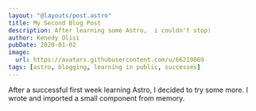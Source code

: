 ```yaml
---
layout: "@layouts/post.astro"
title: My Second Blog Post
description: After learning some Astro,  i couldn't stop!
author: Kenedy Olisi
pubDate: 2020-01-02
image:
  url: https://avatars.githubusercontent.com/u/66219869
tags: [astro, blogging, learning in public, successes]
---
```


After a successful first week learning Astro, I decided to try some more. I wrote and imported a small component from memory.
